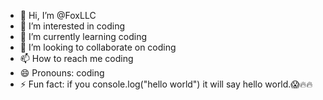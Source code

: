 - 👋 Hi, I’m @FoxLLC
- 👀 I’m interested in coding
- 🌱 I’m currently learning coding
- 💞️ I’m looking to collaborate on coding
- 📫 How to reach me coding
- 😄 Pronouns: coding
- ⚡ Fun fact: if you console.log("hello world") it will say hello world.😱🔥🔥
